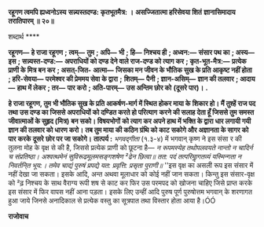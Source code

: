 **रहूगण त्वमपि ह्यध्वनोऽस्य** **सन्न्यस्तदण्ड: कृतभूतमैत्र: ।** **असज्जितात्मा हरिसेवया शितं** **ज्ञानासिमादाय तरातिपारम् ॥ २०॥** 

शब्दार्थ **** 

**रहूगण—** **हे राजा रहूगण** **; त्वम्—** **तुम** **; अपि—** **भी** **; हि—** **निश्चय ही** **; अध्वन:—** **संसार पथ का** **; अस्य—** **इस** **; सन्न्यस्त-दण्ड:—** **अपराधियों को दण्ड देने वाले राज-दण्ड को त्याग कर** **; कृत-भूत-मैत्र:—** **प्रत्येक प्राणी के मित्र बन कर** **; असत्-जित-** **आत्मा—** **जिसका मन जीवन के भौतिक सुख के प्रति आकृष्ट नहीं होता** **; हरि-सेवया—** **परमेश्वर की प्रेममय सेवा के द्वारा** **;** **शितम्—** **पैनी** **; ज्ञान-असिम्—** **ज्ञान की तलवार** **; आदाय—** **हाथ में लेकर** **; तर—** **पार करो** **; अति-पारम्—** **उस अन्तिम छोर को** **(दूसरे पार)।** **.** 

**हे राजा रहूगण, तुम भी भौतिक सुख के प्रति आकर्षण-मार्ग में स्थित होकर माया के** **शिकार हो। मैं तुश्हें राज पद तथा उस दण्ड का जिससे अपराधियों को दण्डित करते हो परित्याग** **करने की सलाह देता हूँ जिससे तुम समस्त जीवात्माओं के सुहृद (मित्र) बन सको। विषयभोगों** **को त्याग कर अपने हाथ में भक्ति के द्वारा धार लगायी गयी ज्ञान की तलवार को धारण करो।** **तब तुम माया की कठिन ग्रंथि को काट सकोगे और अज्ञानता के सागर को पार करके दूसरे** **छोर पर जा सकोगे।** **तात्पर्य :** *भगवद्गीता* (१.३-४) में भगवान् कृष्ण ने इस संसा र की तुलना मोह के वृक्ष से की है, जिससे प्रत्येक प्राणी को छूटना है— *न रूपमस्येह तथोपलवयते नान्तो न चादिर्न च संप्रतिष्ठा।* *अश्वत्थमेनं सुविरूढमूलमसङ्गशषेण ²ढेन छित्वा॥* *तत: पदं तत्परिमाॢगतव्यं यस्मिन्गता न निवर्तनि्त भूय:।* *तमेव चाद्यं पुरुषं प्रपद्ये यत: प्रवृत्ति: प्रसृता पुराणी॥* ''इस वृक्ष का असली रूप इस संसार में नहीं देखा जा सकता। इसके आदि, अन्त अथवा मूलाधार को कोई नहीं जान सकता। किन्तु इस संसार-वृक्ष को ²ढ़ निश्चय के साथ वैराग्य रूपी शष से काट कर फिर उस परमपद को खोजना चाहिए जिसे प्राप्त करके इस संसार में फिर वापस नहीं आना पड़ता। इसके लिए उन्हीं आदि पुरुष पूर्ण पुरुषोत्तम भगवान् के शरणागत हुआ जाये जिनसे अनादिकाल से प्रत्येक वस्तु का सूत्रपात तथा विस्तार होता आया है।ÓÓ  

**राजोवाच** 